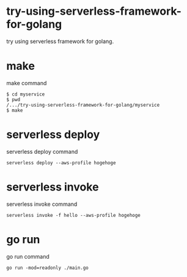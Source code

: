 # try-using-serverless-framework-for-golang
try using serverless framework for golang.

# make
make command
```
$ cd myservice
$ pwd
/.../try-using-serverless-framework-for-golang/myservice
$ make
```

# serverless deploy
serverless deploy command
```
serverless deploy --aws-profile hogehoge
```

# serverless invoke
serverless invoke command
```
serverless invoke -f hello --aws-profile hogehoge
```

# go run
go run command
```
go run -mod=readonly ./main.go
```
